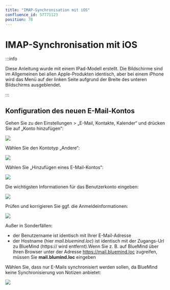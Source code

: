 ```yaml
---
title: "IMAP-Synchronisation mit iOS"
confluence_id: 57771123
position: 78
---
```

# IMAP-Synchronisation mit iOS


:::info

Diese Anleitung wurde mit einem IPad-Modell erstellt. Die Bildschirme sind im Allgemeinen bei allen Apple-Produkten identisch, aber bei einem iPhone wird das Menü auf der linken Seite aufgrund der Breite des unteren Bildschirms ausgeblendet.

:::


## Konfiguration des neuen E-Mail-Kontos

Gehen Sie zu den Einstellungen > „E-Mail, Kontakte, Kalender“ und drücken Sie auf „Konto hinzufügen“:

![](../../../attachments/57771123/57771135.png)

Wählen Sie den Kontotyp „Andere“:

![](../../../attachments/57771123/57771133.png)

Wählen Sie „Hinzufügen eines E-Mail-Kontos“:

![](../../../attachments/57771123/57771131.png)

Die wichtigsten Informationen für das Benutzerkonto eingeben:

![](../../../attachments/57771123/57771129.png)

Prüfen und korrigieren Sie ggf. die Anmeldeinformationen:

![](../../../attachments/57771123/57771127.png)

Außer in Sonderfällen:

- der Benutzername ist identisch mit Ihrer E-Mail-Adresse
- der Hostname (hier *mail.bluemind.loc*) ist identisch mit der Zugangs-Url zu BlueMind (https:// wird entfernt).Wenn Sie z. B. auf BlueMind über Ihren Browser unter der Adresse https://mail.bluemind.loc zugreifen, müssen Sie **mail.blumind.loc** eingeben


Wählen Sie, dass nur E-Mails synchronisiert werden sollen, da BlueMind keine Synchronisierung von Notizen anbietet:

![](../../../attachments/57771123/57771125.png)


 


